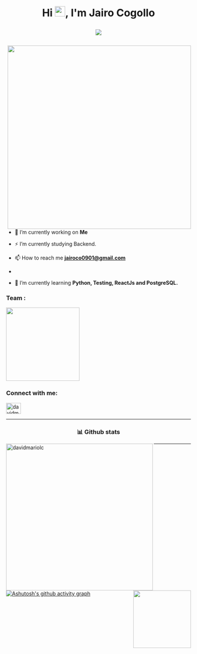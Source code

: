 <h1 align="center">
Hi <img src="https://media.giphy.com/media/hvRJCLFzcasrR4ia7z/giphy.gif" width="28">, I'm Jairo Cogollo
<p>
  <img
       align="center"
     src="https://readme-typing-svg.herokuapp.com?font=wotfard&size=19&duration=4000&color=F7E95D&vCenter=true&width=405&height=62&lines=I'm+a+systems+engineer.;focused+on+the+backend+developer+area;passionate+about+mobile+app+;development+and+web+design"
     >
</p>
</h1>




<img align="right" src="https://media.giphy.com/media/SWoSkN6DxTszqIKEqv/giphy.gif" width="500"/>

- 🔭 I’m currently working on **Me**

- ⚡ I’m currently studying Backend.

- 📫 How to reach me **jairoco0901@gmail.com**
- 
- 🌱 I’m currently learning **Python, Testing, ReactJs and PostgreSQL.**




<h3 align="left">Team :</h3>
<img src="https://github.com/prafulla-codes/sorting-hat/blob/master/pics/hufflepuff_badge.gif"  width="200px">

<h3 align="left">Connect with me:</h3>

<p align="left">  

<a href="https://twitter.com/davidmariolc" target="_blank">
  <img align="center" src="https://raw.githubusercontent.com/rahuldkjain/github-profile-readme-generator/master/src/images/icons/Social/twitter.svg" alt="davidmariolc" height="30" width="40" />
  </a>

</p>

<hr> 
<h3 align="center">📊 Github stats</h3>

<!-- <br/> -->
<img align="left"  src="https://github-readme-stats.vercel.app/api?username=jairoCO10&show_icons=true&locale=en&theme=react&hide_border=true&bg_color=1d1f21&title_color=ffffff&icon_color=2bbc8a" alt="davidmariolc"  width="400px"/>   

  <img align="right" src="https://github-readme-stats.vercel.app/api/top-langs/?username=jairoCO10&layout=compact&theme=react&hide_border=true&bg_color=1d1f21&title_color=ffffff&icon_color=2bbc8a" height="157px"/>
<a align='center'>
  
</a>
<hr> 

[![Ashutosh's github activity graph](https://activity-graph.herokuapp.com/graph?username=jairoCO10&bg_color=000000&color=9e4c98&line=dc09ce&point=d31212&area=true&hide_border=true)](https://github.com/ashutosh00710/github-readme-activity-graph)
